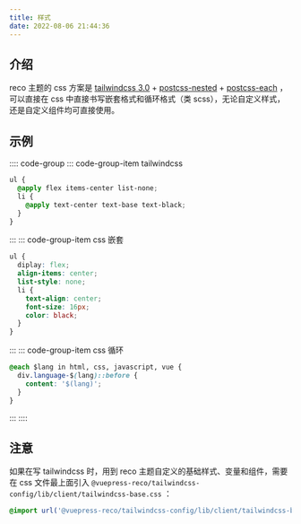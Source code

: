 ```yaml
---
title: 样式
date: 2022-08-06 21:44:36
---
```


## 介绍

reco 主题的 css 方案是 [tailwindcss 3.0](https://tailwindcss.com/docs/installation) + [postcss-nested](https://github.com/postcss/postcss-nested) + [postcss-each](https://github.com/madyankin/postcss-each) ，可以直接在 css 中直接书写嵌套格式和循环格式（类 scss），无论自定义样式，还是自定义组件均可直接使用。

## 示例

:::: code-group
::: code-group-item tailwindcss
```css
ul {
  @apply flex items-center list-none;
  li {
    @apply text-center text-base text-black;
  }
}
```
:::
::: code-group-item css 嵌套
```css
ul {
  diplay: flex;
  align-items: center;
  list-style: none;
  li {
    text-align: center;
    font-size: 16px;
    color: black;
  }
}
```
:::
::: code-group-item css 循环
```css
@each $lang in html, css, javascript, vue {
  div.language-$(lang)::before {
    content: '$(lang)';
  }
}
```
:::
::::

## 注意

如果在写 tailwindcss 时，用到 reco 主题自定义的基础样式、变量和组件，需要在 css 文件最上面引入 `@vuepress-reco/tailwindcss-config/lib/client/tailwindcss-base.css` ：

```css
@import url('@vuepress-reco/tailwindcss-config/lib/client/tailwindcss-base.css');
```
